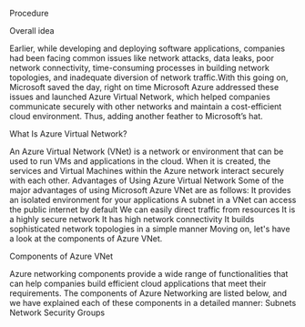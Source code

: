Procedure

Overall idea

Earlier, while developing and deploying software applications, companies had been facing common issues like network attacks, data leaks, poor network connectivity, time-consuming processes in building network topologies, and inadequate diversion of network traffic.With this going on, Microsoft saved the day, right on time Microsoft Azure addressed these issues and launched Azure Virtual Network, which helped companies communicate securely with other networks and maintain a cost-efficient cloud environment. Thus, adding another feather to Microsoft’s hat.

What Is Azure Virtual Network?

An Azure Virtual Network (VNet) is a network or environment that can be used to run VMs and applications in the cloud.
When it is created, the services and Virtual Machines within the Azure network interact securely with each other.
Advantages of Using Azure Virtual Network
Some of the major advantages of using Microsoft Azure VNet are as follows:
It provides an isolated environment for your applications
A subnet in a VNet can access the public internet by default
We can easily direct traffic from resources
It is a highly secure network
It has high network connectivity
It builds sophisticated network topologies in a simple manner
Moving on, let's have a look at the components of Azure VNet.
 

Components of Azure VNet

Azure networking components provide a wide range of functionalities that can help companies build efficient cloud applications that meet their requirements.
The components of Azure Networking are listed below, and we have explained each of these components in a detailed manner:
Subnets
Network Security Groups
 
